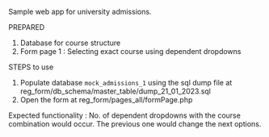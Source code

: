 Sample web app for university admissions. 

PREPARED 

1. Database for course structure 
2. Form page 1 : Selecting exact course using dependent dropdowns

STEPS to use

1) Populate database `mock_admissions_1` using the sql dump file at reg_form/db_schema/master_table/dump_21_01_2023.sql
2) Open the form at reg_form/pages_all/formPage.php

Expected functionality : No. of dependent dropdowns with the course combination would occur. The previous one would change the next options. 
